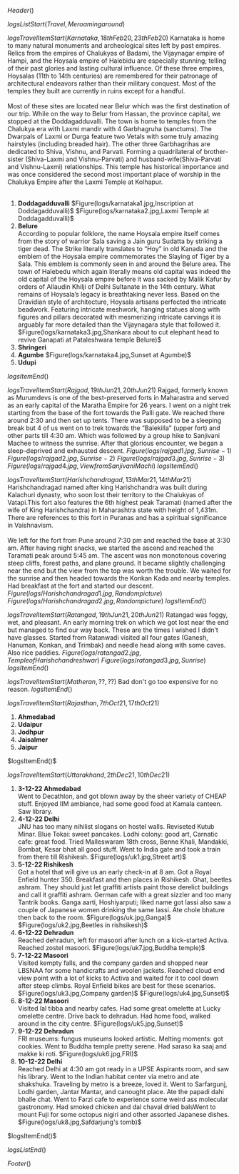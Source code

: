 $Header()$

$logsListStart(Travel,Me roaming around)$

$logsTravelItemStart(Karnataka,18th Feb 20,23th Feb 20)$
Karnataka is home to many natural monuments and archeological sites left by past empires. Relics from the empires of Chalukyas of Badami, the Vijaynagar empire of Hampi, and the Hoysala empire of Halebidu are especially stunning; telling of their past glories and lasting cultural influence. Of these three empires, Hoysalas (11th to 14th centuries) are remembered for their patronage of architectural endeavors rather than their military conquest. Most of the temples they built are currently in ruins except for a handful.
<br><br>
Most of these sites are located near Belur which was the first destination of our trip. While on the way to Belur from Hassan, the province capital, we stopped at the Doddagadduvalli. The town is home to temples from the Chalukya era with Laxmi mandir with 4 Garbhagruha (sanctums). The Dwarpals of Laxmi or Durga feature two Vetals with some truly amazing hairstyles (including breaded hair). The other three Garbhagrihas are dedicated to Shiva, Vishnu, and Parvati. Forming a quadrilateral of brother-sister (Shiva-Laxmi and Vishnu-Parvati) and husband-wife(Shiva-Parvati and Vishnu-Laxmi) relationships. This temple has historical importance and was once considered the second most important place of worship in the Chalukya Empire after the Laxmi Temple at Kolhapur.
<br><br>

<ul style="list-style: decimal;">
<li><b>Doddagadduvalli</b>
$Figure(logs/karnataka1.jpg,Inscription at Doddagadduvalli)$
$Figure(logs/karnataka2.jpg,Laxmi Temple at Doddagadduvalli)$
<li><b>Belure</b><br>
According to popular folklore, the name Hoysala empire itself comes from the story of warrior Sala saving a Jain guru Sudatta by striking a tiger dead. The Strike literally translates to “Hoy” in old Kanada and the emblem of the Hoysala empire commemorates the Slaying of Tiger by a Sala. This emblem is commonly seen in and around the Belure area. The town of Halebedu which again literally means old capital was indeed the old capital of the Hoysala empire before it was sacked by Malik Kafur by orders of Allaudin Khilji of Delhi Sultanate in the 14th century. What remains of Hoysala’s legacy is breathtaking never less. Based on the Dravidian style of architecture, Hoysala artisans perfected the intricate beadwork. Featuring intricate meshwork, hanging statues along with figures and pillars decorated with mesmerizing intricate carvings it is arguably far more detailed than the Vijaynagara style that followed it.
$Figure(logs/karnataka3.jpg,Shankara about to cut elephant head to revive Ganapati at Pataleshwara temple Belure)$
<li><b>Shringeri</b>
<li><b>Agumbe</b>
$Figure(logs/karnataka4.jpg,Sunset at Agumbe)$
<li><b>Udupi</b>
</ul>

$logsItemEnd()$

$logsTravelItemStart(Rajgad,19th Jun 21,20th Jun 21)$
Rajgad, formerly known as Murumdevs is one of the best-preserved forts in Maharastra and served as an early capital of the Maratha Empire for 26 years. I went on a night trek starting from the base of the fort towards the Palli gate. We reached there around 2:30 and then set up tents. There was supposed to be a sleeping break but 4 of us went on to trek towards the “Balekilla” (upper fort) and other parts till 4:30 am. Which was followed by a group hike to Sanjivani Machee to witness the sunrise. After that glorious encounter, we began a sleep-deprived and exhausted descent.
$Figure(logs/rajgad1.jpg,Sunrise-1)$
$Figure(logs/rajgad2.jpg,Sunrise-2)$
$Figure(logs/rajgad3.jpg,Sunrise-3)$
$Figure(logs/rajgad4.jpg,View from Sanjivani Machi)$
$logsItemEnd()$

$logsTravelItemStart(Harishchandragad,13th Mar 21,14th Mar 21)$
Harishchandragad named after king Harishchandra was built during Kalachuri dynasty, who soon lost their territory to the Chalukyas of Vatapi.This fort also features the 6th highest peak Taramati (named after the wife of King Harishchandra) in Maharashtra state with height of 1,431m. There are references to this fort in Puranas and has a spiritual significance in Vaishnavism.
<br><br>
We left for the fort from Pune around 7:30 pm and reached the base at 3:30 am. After having night snacks, we started the ascend and reached the Taramati peak around 5:45 am. The ascent was non monotonous covering steep cliffs, forest paths, and plane ground. It became slightly challenging near the end but the view from the top was worth the trouble. We waited for the sunrise and then headed towards the Konkan Kada and nearby temples. Had breakfast at the fort and started our descent.
$Figure(logs/Harishchandragad1.jpg,Random picture)$
$Figure(logs/Harishchandragad2.jpg,Random picture)$
$logsItemEnd()$

$logsTravelItemStart(Ratangad,19th Jun 21,20th Jun 21)$
Ratangad was foggy, wet, and pleasant. An early morning trek on which we got lost near the end but managed to find our way back. These are the times I wished I didn’t have glasses. Started from Ratanwadi visited all four gates (Ganesh, Hanuman, Konkan, and Trimbak) and needle head along with some caves. Also rice paddies.
$Figure(logs/ratangad2.jpg,Temple of Harishchandreshwar)$
$Figure(logs/ratangad3.jpg,Sunrise)$
$logsItemEnd()$

$logsTravelItemStart(Matheran,??,??)$
Bad don't go too expensive for no reason.
$logsItemEnd()$

$logsTravelItemStart(Rajasthan,7th Oct 21,17th Oct 21)$
<ul style="list-style: decimal;">
<li><b>Ahmedabad</b>
<li><b>Udaipur</b>
<li><b>Jodhpur</b>
<li><b>Jaisalmer</b>
<li><b>Jaipur</b>
</ul>
$logsItemEnd()$

$logsTravelItemStart(Uttarakhand,2th Dec 21,10th Dec 21)$
<ul style="list-style: decimal;">
<li><b> <time>3-12-22</time> Ahmedabad</b><br>
Went to Decathlon, and got blown away by the sheer variety of CHEAP stuff. Enjoyed IIM ambiance, had some good food at Kamala canteen. Saw library.

<li><b><time>4-12-22</time> Delhi</b><br>
JNU has too many nihilist slogans on hostel walls. Reviseted Kutub Minar. Blue Tokai: sweet pancakes. Lodhi colony: good art, Carnatic cafe: great food. Tried Malleswaram 18th cross, Benne Khali, Mandakki, Bombat, Kesar bhat all good stuff. Went to India gate and took a train from there till Rishikesh.
$Figure(logs/uk1.jpg,Street art)$
<li><b> <time>5-12-22</time> Rishikesh</b><br>
Got a hotel that will give us an early check-in at 8 am. Got a Royal Enfield hunter 350. Breakfast and then places in Rishikesh. Ghat, beetles ashram. They should just let graffiti artists paint those derelict buildings and call it graffiti ashram. German cafe with a great sizzler and too many Tantrik books. Ganga aarti, Hoshiyarputi; liked name got lassi also saw a couple of Japanese women drinking the same lassi. Ate chole bhature then back to the room.
$Figure(logs/uk.jpg,Ganga)$
$Figure(logs/uk2.jpg,Beetles in rishsikesh)$

<li><b> <time>6-12-22</time> Dehradun</b><br>
Reached dehradun, left for masoori after lunch on a kick-started Activa. Reached zostel masoori.
$Figure(logs/uk7.jpg,Buddha temple)$

<li><b> <time>7-12-22</time> Masoori</b><br>
Visited kempty falls, and the company garden and shopped near LBSNAA for some handicrafts and woolen jackets. Reached cloud end view point with a lot of kicks to Activa and waited for it to cool down after steep climbs. Royal Enfield bikes are best for these scenarios.
$Figure(logs/uk3.jpg,Company garden)$
$Figure(logs/uk4.jpg,Sunset)$

<li><b> <time>8-12-22</time> Masoori</b><br>
Visited lal tibba and nearby cafes. Had some great omelette at Lucky omelette centre. Drive back to dehradun. Had home food, walked around in the city centre.
$Figure(logs/uk5.jpg,Sunset)$

<li><b> <time>9-12-22</time> Dehradun</b><br>
FRI museums: fungus museums looked artistic. Melting moments: got cookies. Went to Buddha temple pretty serene. Had saraso ka saaj and makke ki roti.
$Figure(logs/uk6.jpg,FRI)$

<li><b> <time>10-12-22</time> Delhi</b><br>
Reached Delhi at 4:30 am got ready in a UPSE Aspirants room, and saw his library. Went to the Indian habitat center via metro and ate shakshuka. Traveling by metro is a breeze, loved it. Went to Sarfargunj, Lodhi garden, Jantar Mantar, and canought place. Ate the papadi dahi bhalle chat. Went to Farzi cafe to experience some weird ass molecular gastronomy. Had smoked chicken and dal chaval dried balsWent to mount Fuji for some octopus nigiri and other assorted Japanese dishes.
$Figure(logs/uk8.jpg,Safdarjung's tomb)$

</ul>
$logsItemEnd()$


$logsListEnd()$

$Footer()$
